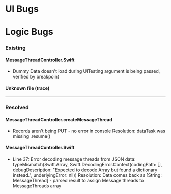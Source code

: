 # UI Bugs



# Logic Bugs

### Existing
#### MessageThreadController.Swift
* Dummy Data doesn't load during UITesting
    argument is being passed, verified by breakpoint

#### Unknown file (trace)

***
### Resolved
#### MessageThreadController.createMessageThread
* Records aren't being PUT - no error in console 
    Resolution: dataTask was missing .resume() 
#### MessageThreadController.Swift
* Line 37: Error decoding message threads from JSON data: typeMismatch(Swift.Array<Any>, Swift.DecodingError.Context(codingPath: [], debugDescription: "Expected to decode Array<Any> but found a dictionary instead.", underlyingError: nil))
    Resolution: Data comes back as [String: MessageThread] - parsed result to assign Message threads to MessageThreads array

